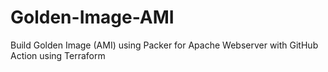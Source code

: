 # Golden-Image-AMI
Build Golden Image (AMI) using Packer for Apache Webserver with GitHub Action using Terraform

